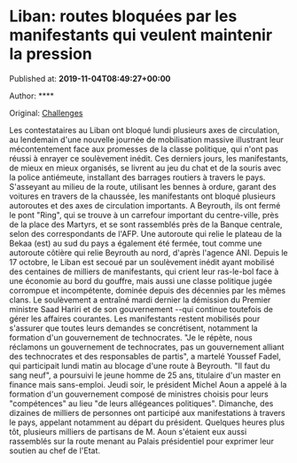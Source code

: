 
# Liban: routes bloquées par les manifestants qui veulent maintenir la pression

Published at: **2019-11-04T08:49:27+00:00**

Author: ****

Original: [Challenges](https://www.challenges.fr/monde/liban-routes-bloquees-par-les-manifestants-qui-veulent-maintenir-la-pression_683027)

Les contestataires au Liban ont bloqué lundi plusieurs axes de circulation, au lendemain d'une nouvelle journée de mobilisation massive illustrant leur mécontentement face aux promesses de la classe politique, qui n'ont pas réussi à enrayer ce soulèvement inédit.
Ces derniers jours, les manifestants, de mieux en mieux organisés, se livrent au jeu du chat et de la souris avec la police antiémeute, installant des barrages routiers à travers le pays.
S'asseyant au milieu de la route, utilisant les bennes à ordure, garant des voitures en travers de la chaussée, les manifestants ont bloqué plusieurs autoroutes et des axes de circulation importants.
A Beyrouth, ils ont fermé le pont "Ring", qui se trouve à un carrefour important du centre-ville, près de la place des Martyrs, et se sont rassemblés près de la Banque centrale, selon des correspondants de l'AFP.
Une autoroute qui relie le plateau de la Bekaa (est) au sud du pays a également été fermée, tout comme une autoroute côtière qui relie Beyrouth au nord, d'après l'agence ANI.
Depuis le 17 octobre, le Liban est secoué par un soulèvement inédit ayant mobilisé des centaines de milliers de manifestants, qui crient leur ras-le-bol face à une économie au bord du gouffre, mais aussi une classe politique jugée corrompue et incompétente, dominée depuis des décennies par les mêmes clans.
Le soulèvement a entraîné mardi dernier la démission du Premier ministre Saad Hariri et de son gouvernement --qui continue toutefois de gérer les affaires courantes.
Les manifestants restent mobilisés pour s'assurer que toutes leurs demandes se concrétisent, notamment la formation d'un gouvernement de technocrates.
"Je le répète, nous réclamons un gouvernement de technocrates, pas un gouvernement alliant des technocrates et des responsables de partis", a martelé Youssef Fadel, qui participait lundi matin au blocage d'une route à Beyrouth.
"Il faut du sang neuf", a poursuivi le jeune homme de 25 ans, titulaire d'un master en finance mais sans-emploi.
Jeudi soir, le président Michel Aoun a appelé à la formation d'un gouvernement composé de ministres choisis pour leurs "compétences" au lieu "de leurs allégeances politiques".
Dimanche, des dizaines de milliers de personnes ont participé aux manifestations à travers le pays, appelant notamment au départ du président.
Quelques heures plus tôt, plusieurs milliers de partisans de M. Aoun s'étaient eux aussi rassemblés sur la route menant au Palais présidentiel pour exprimer leur soutien au chef de l'Etat.
